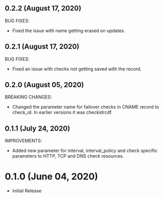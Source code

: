 ## 0.2.2 (August 17, 2020)

BUG FIXES:
- Fixed the issue with name getting erased on updates.
## 0.2.1 (August 17, 2020)

BUG FIXES:
- Fixed an issue with checks not getting saved with the record.
## 0.2.0 (August 05, 2020)

BREAKING CHANGES:

- Changed the parameter name for failover checks in CNAME record to check_id. In earlier versions it was checkidrcdf.
## 0.1.1 (July 24, 2020)

IMPROVEMENTS:

- Added new parameter for interval, interval_policy and check specific parameters to HTTP, TCP and DNS check resources.
# 0.1.0 (June 04, 2020)

- Initial Release
